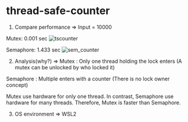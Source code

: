 # thread-safe-counter

1. Compare performance
=>
Input = 10000

Mutex: 0.001 sec
![tscounter](https://user-images.githubusercontent.com/83752097/121810552-56e8e480-cc9c-11eb-91b0-ab72b1fd6ed9.png)

Semaphore: 1.433 sec 
![sem_counter](https://user-images.githubusercontent.com/83752097/121810571-6a944b00-cc9c-11eb-9bb7-017604cba888.png)

2. Analysis(why?)
=>
Mutex : Only one thread holding the lock enters (A mutex can be unlocked by who locked it)

Semaphore : Multiple enters with a counter (There is no lock owner concept)

Mutex use hardware for only one thread. In contrast, Semaphore use hardware for many threads.
Therefore, Mutex is faster than Semaphore. 

3. OS environment
=>
WSL2
